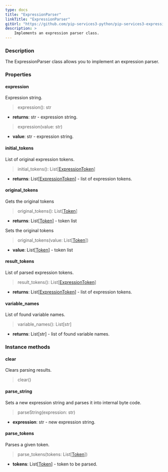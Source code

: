 ```yaml
---
type: docs
title: "ExpressionParser"
linkTitle: "ExpressionParser"
gitUrl: "https://github.com/pip-services3-python/pip-services3-expressions-python"
description: > 
    Implements an expression parser class.
---
```


### Description

The ExpressionParser class allows you to implement an expression parser.

### Properties

#### expression
Expression string.

> expression(): str

- **returns**: str - expression string.

> expression(value: str)

- **value**: str - expression string.


#### initial_tokens
List of original expression tokens.

> initial_tokens(): List[[ExpressionToken](../expression_token)]

- **returns**: List[[ExpressionToken](../expression_token)] - list of expression tokens.


#### original_tokens
Gets the original tokens

> original_tokens(): List[[Token](../../../tokenizers/token)]

- **returns**: List[[Token](../../../tokenizers/token)] - token list

Sets the original tokens
> original_tokens(value: List[[Token](../../../tokenizers/token)])

- **value**: List[[Token](../../../tokenizers/token)] - token list

#### result_tokens
List of parsed expression tokens.

> result_tokens(): List[[ExpressionToken](../expression_token)]

- **returns**: List[[ExpressionToken](../expression_token)] - list of expression tokens.

#### variable_names
List of found variable names.

> variable_names(): List[str]

- **returns**: List[str] - list of found variable names.


### Instance methods

#### clear
Clears parsing results.

> clear()


#### parse_string
Sets a new expression string and parses it into internal byte code.

> parseString(expression: str)

- **expression**: str - new expression string.

#### parse_tokens
Parses a given token.
> parse_tokens(tokens: List[[Token](../../../tokenizers/token)])

- **tokens**: List[[Token](../../../tokenizers/token)] - token to be parsed.

